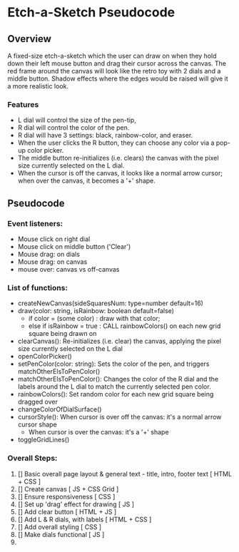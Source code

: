 # Etch-a-Sketch Pseudocode 

## Overview 
A fixed-size etch-a-sketch which the user can draw on when they hold down their left mouse button and drag their cursor across the canvas. The red frame around the canvas will look like the retro toy with 2 dials and a middle button. Shadow effects where the edges would be raised will give it a more realistic look. 

### Features
- L dial will control the size of the pen-tip, 
- R dial will control the color of the pen. 
- R dial will have 3 settings: black, rainbow-color, and eraser.
- When the user clicks the R button, they can choose any color via a pop-up color picker. 
- The middle button re-initializes (i.e. clears) the canvas with the pixel size currently selected on the L dial.
- When the cursor is off the canvas, it looks like a normal arrow cursor; when over the canvas, it becomes a '+' shape.


## Pseudocode 


### Event listeners:
- Mouse click on right dial
- Mouse click on middle button ('Clear')
- Mouse drag: on dials
- Mouse drag: on canvas
- mouse over: canvas vs off-canvas

### List of functions:

 - createNewCanvas(sideSquaresNum: type=number default=16)
 - draw(color: string, isRainbow: boolean default=false)
   - if color = (some color) : draw with that color; 
   - else if isRainbow = true : CALL rainbowColors() on each new grid square being drawn on
 - clearCanvas(): Re-initializes (i.e. clear) the canvas, applying the pixel size currently selected on the L dial
 - openColorPicker()
 - setPenColor(color: string):  Sets the color of the pen, and triggers matchOtherElsToPenColor()
 - matchOtherElsToPenColor():  Changes the color of the R dial and the labels around the L dial to match the currently selected pen color.
 - rainbowColors():  Set random color for each new grid square being dragged over
 - changeColorOfDialSurface()
 - cursorStyle():  When cursor is over off the canvas: it's a normal arrow cursor shape
   - When cursor is over the canvas: it's a '+' shape
 - toggleGridLines()


### Overall Steps:
1. [] Basic overall page layout & general text - title, intro, footer text [ HTML + CSS ]
2. [] Create canvas [ JS + CSS Grid ]
3. [] Ensure responsiveness [ CSS ]
4. [] Set up 'drag' effect for drawing [ JS ]
5. [] Add clear button [ HTML + JS ]
6. [] Add L & R dials, with labels [ HTML + CSS ]
7. [] Add overall styling [ CSS ]
8. [] Make dials functional [ JS ]
9. 




